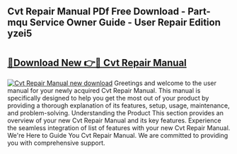 ## Cvt Repair Manual PDf Free Download - Part-mqu Service Owner Guide - User Repair Edition yzei5

# <h2><a href="http://bc67308.oget.top/?id=Cvt+Repair+Manual">🔗Download New 👉🔴 Cvt Repair Manual</a></h2>

[![Cvt Repair Manual new download](https://i.imgur.com/5g1atiW.png)](http://bc67308.oget.top/?id=Cvt+Repair+Manual)
Greetings and welcome to the user manual for your newly acquired Cvt Repair Manual. This manual is specifically designed to help you get the most out of your product by providing a thorough explanation of its features, setup, usage, maintenance, and problem-solving. Understanding the Product This section provides an overview of your new Cvt Repair Manual and its key features. Experience the seamless integration of list of features with your new Cvt Repair Manual. We're Here to Guide You Cvt Repair Manual. We are committed to providing you with comprehensive support.
